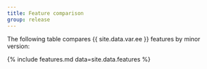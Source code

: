 ```yaml
---
title: Feature comparison
group: release
---
```


The following table compares {{ site.data.var.ee }} features by minor version:

{% include features.md data=site.data.features %}
